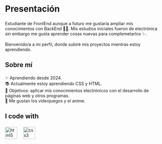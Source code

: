 <h1 align="left">Presentación</h1>

###

<p align="left">Estudiante de FrontEnd aunque a futuro me gustaría ampliar mis conocimientos con BackEnd 🐱‍💻.  Mis estudios iniciales fueron de electrónica sin embargo me gusta aprender cosas nuevas para complemetarlos ✨.<br><br>Bienvenido/a a mi perfil, donde subiré mis proyectos mientras estoy aprendiendo.</p>

###

<h2 align="left">Sobre mí</h2>

###

<p align="left">✨ Aprendiendo desde 2024.<br>📚 Actualmente estoy aprendiendo CSS y HTML.<br>🎯 Objetivos: aplicar mis conocimientos electrónicos con el desarrollo de páginas web y otros programas. <br>🎲 Me gustan los videojuegos y el anime.</p>

###

<h2 align="left">I code with</h2>

###

<div align="left">
  <img src="https://cdn.jsdelivr.net/gh/devicons/devicon/icons/html5/html5-original.svg" height="40" alt="html5 logo"  />
  <img width="12" />
  <img src="https://cdn.jsdelivr.net/gh/devicons/devicon/icons/css3/css3-original.svg" height="40" alt="css3 logo"  />
</div>

###
